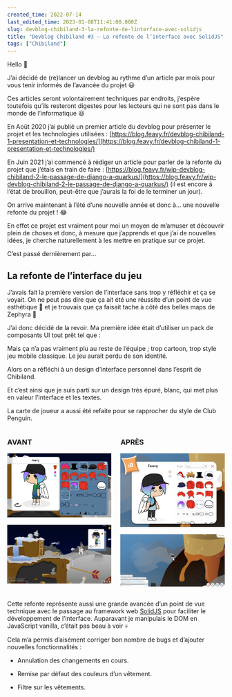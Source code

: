```yaml
---
created_time: 2022-07-14
last_edited_time: 2023-01-08T11:41:00.000Z
slug: devblog-chibiland-3-la-refonte-de-linterface-avec-solidjs
title: "Devblog Chibiland #3 — La refonte de l’interface avec SolidJS"
tags: ["Chibiland"]
---
```

Hello 👋

J’ai décidé de (re)lancer un devblog au rythme d’un article par mois pour vous tenir informés de l’avancée du projet 😃

Ces articles seront volontairement techniques par endroits, j’espère toutefois qu’ils resteront digestes pour les lecteurs qui ne sont pas dans le monde de l’informatique 😃

En Août 2020 j’ai publié un premier article du devblog pour présenter le projet et les technologies utilisées : [https://blog.feavy.fr/devblog-chibiland-1-presentation-et-technologies/](https://blog.feavy.fr/devblog-chibiland-1-presentation-et-technologies/)

En Juin 2021 j’ai commencé à rédiger un article pour parler de la refonte du projet que j’étais en train de faire : [https://blog.feavy.fr/wip-devblog-chibiland-2-le-passage-de-django-a-quarkus/](https://blog.feavy.fr/wip-devblog-chibiland-2-le-passage-de-django-a-quarkus/) (il est encore à l’état de brouillon, peut-être que j’aurais la foi de le terminer un jour).

On arrive maintenant à l’été d’une nouvelle année et donc à… une nouvelle refonte du projet ! 😂

En effet ce projet est vraiment pour moi un moyen de m’amuser et découvrir plein de choses et donc, à mesure que j’apprends et que j’ai de nouvelles idées, je cherche naturellement à les mettre en pratique sur ce projet.

C’est passé dernièrement par…

## La refonte de l’interface du jeu

J’avais fait la première version de l’interface sans trop y réfléchir et ça se voyait. On ne peut pas dire que ça ait été une réussite d’un point de vue esthétique 😬 et je trouvais que ça faisait tache à côté des belles maps de Zephyra 🥺

J’ai donc décidé de la revoir. Ma première idée était d’utiliser un pack de composants UI tout prêt tel que :

<LinkPreview caption="" url="https://assetstore.unity.com/packages/2d/gui/cartoon-gui-pack-48850"/>

Mais ça n’a pas vraiment plu au reste de l’équipe ; trop cartoon, trop style jeu mobile classique. Le jeu aurait perdu de son identité.

Alors on a réfléchi à un design d’interface personnel dans l’esprit de Chibiland.

Et c’est ainsi que je suis parti sur un design très épuré, blanc, qui met plus en valeur l’interface et les textes.

La carte de joueur a aussi été refaite pour se rapprocher du style de Club Penguin.

<div class="columns">
<div class="column">

### AVANT

![image](./images/5bf20421-f6f1-467e-86dd-b6dd7e2e8136.png)

![image](./images/6bf3e1c9-b871-4c18-b91a-edb22d3607b9.png)

</div>
<div class="column">

### APRÈS

![image](./images/d8ec94c8-69f2-4958-92ea-a08314c3cdeb.png)

![image](./images/7ecfd4da-74ee-4511-b432-cb3731a2c93a.png)

</div>
</div>

Cette refonte représente aussi une grande avancée d’un point de vue technique avec le passage au framework web [SolidJS](https://www.solidjs.com/) pour faciliter le développement de l’interface. Auparavant je manipulais le DOM en JavaScript vanilla, c’était pas beau à voir 💀

Cela m’a permis d’aisément corriger bon nombre de bugs et d’ajouter nouvelles fonctionnalités :

* Annulation des changements en cours.

* Remise par défaut des couleurs d’un vêtement.

* Filtre sur les vêtements.
